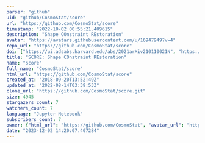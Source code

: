 ```yaml
---
parser: "github"
uid: "github/CosmoStat/score"
url: "https://github.com/CosmoStat/score"
timestamp: "2022-10-02 00:55:21.409615"
description: "Shape COnstraint REstoration"
avatar: "https://avatars.githubusercontent.com/u/16947949?v=4"
repo_url: "https://github.com/CosmoStat/score"
doi: ["https://ui.adsabs.harvard.edu/abs/2021arXiv210110021N", "https://ui.adsabs.harvard.edu/abs/2022ascl.soft09005N/abstract"]
title: "SCORE: Shape COnstraint REstoration"
name: "score"
full_name: "CosmoStat/score"
html_url: "https://github.com/CosmoStat/score"
created_at: "2018-09-20T13:52:49Z"
updated_at: "2022-08-14T03:39:53Z"
clone_url: "https://github.com/CosmoStat/score.git"
size: 4945
stargazers_count: 7
watchers_count: 7
language: "Jupyter Notebook"
subscribers_count: 7
owner: {"html_url": "https://github.com/CosmoStat", "avatar_url": "https://avatars.githubusercontent.com/u/16947949?v=4", "login": "CosmoStat", "type": "Organization"}
date: "2023-12-02 14:20:07.407284"
---
```

